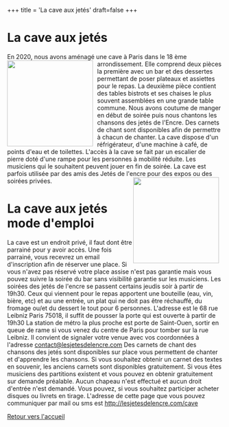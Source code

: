 +++
title = 'La cave aux jetés'
draft=false
+++

# La cave aux jetés

En 2020, nous avons aménagé une cave à Paris dans le 18 ème arrondissement. <img src="/images/cave2.jpg" alt="" style="float: left; margin-right: 10px; width:200px;">
Elle comprend deux pièces la première avec un bar et des dessertes permettant de poser plateaux et assiettes pour le repas.
La deuxième pièce contient des tables bistrots et ses chaises le plus souvent assemblées en une grande table commune.
Nous avons coutume de manger en début de soirée puis nous chantons les chansons des jetés de l'Encre.
Des carnets de chant sont disponibles afin de permettre à chacun de chanter.
La cave dispose d'un réfrigérateur, d'une machine à café, de points d'eau et de toilettes.
L'accès à la cave se fait par un escalier de pierre doté d'une rampe pour les personnes à mobilité réduite.
Les musiciens qui le souhaitent peuvent jouer en fin de soirée.
La cave est parfois utilisée par des amis des Jetés de l'encre pour des expos ou des soirées privées. <img src="/images/cave1.jpg" alt="" style="float: right; margin-right: 10px; width:200px;">

# La cave aux jetés mode d'emploi

La cave est un endroit privé, il faut dont être parrainé pour y avoir accès. Une fois parrainé, vous recevrez un email d'inscription afin de réserver une place.
Si vous n'avez pas réservé votre place assise n'est pas garantie mais vous pouvez suivre la soirée du bar sans visibilité garantie sur les musiciens.
Les soirées des jetés de l'encre se passent certains jeudis soir à partir de 19h30.
Ceux qui viennent pour le repas apportent une bouteille (eau, vin, bière, etc) et au  une entrée, un plat qui ne doit pas être réchauffé, du fromage ou/et du dessert le tout pour 6 personnes.
L'adresse est le 68 rue Leibniz Paris 75018, il suffit de pousser la porte qui est ouverte à partir de 19h30
La station de métro la plus proche est porte de Saint-Ouen, sortir en queue de rame si vous venez du centre de Paris pour tomber sur la rue Leibniz. Il convient de signaler votre venue avec vos coordonnées à l'adresse contact@lesjetesdelencre.com
Des carnets de chant des chansons des jetés sont disponibles sur place vous permettent de chanter et d'apprendre les chansons. Si vous souhaitez obtenir un carnet des textes en souvenir, les anciens carnets sont disponibles gratuitement.
Si vous êtes musiciens des partitions existent et vous pouvez en obtenir gratuitement sur demande préalable.
Aucun chapeau n'est effectué et aucun droit d'entrée n'est demandé. Vous pouvez, si vous souhaitez participer acheter disques ou livrets en tirage.
L'adresse de cette page que vous pouvez communiquer par mail ou sms est http://lesjetesdelencre.com/cave

[Retour vers l'accueil](/)
